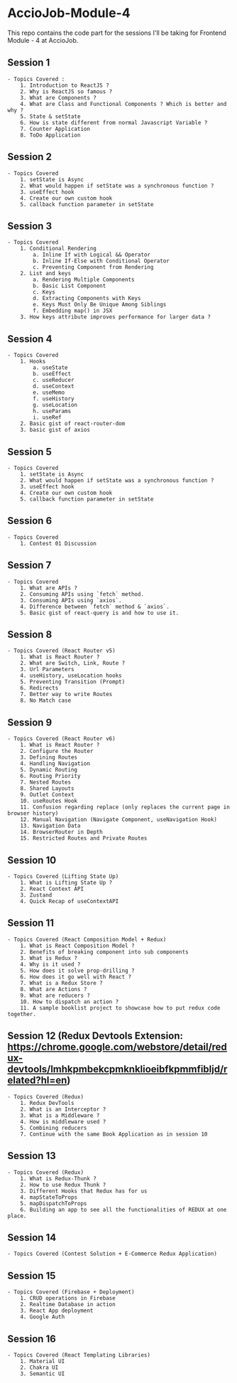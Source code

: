 # AccioJob-Module-4

This repo contains the code part for the sessions I'll be taking for Frontend Module - 4 at AccioJob.

## Session 1

    - Topics Covered :
        1. Introduction to ReactJS ?
        2. Why is ReactJS so famous ?
        3. What are Components ?
        4. What are Class and Functional Components ? Which is better and why ?
        5. State & setState
        6. How is state different from normal Javascript Variable ?
        7. Counter Application
        8. ToDo Application

## Session 2

    - Topics Covered
        1. setState is Async
        2. What would happen if setState was a synchronous function ?
        3. useEffect hook
        4. Create our own custom hook
        5. callback function parameter in setState

## Session 3

    - Topics Covered
        1. Conditional Rendering
            a. Inline If with Logical && Operator
            b. Inline If-Else with Conditional Operator
            c. Preventing Component from Rendering
        2. List and keys
            a. Rendering Multiple Components
            b. Basic List Component
            c. Keys
            d. Extracting Components with Keys
            e. Keys Must Only Be Unique Among Siblings
            f. Embedding map() in JSX
        3. How keys attribute improves performance for larger data ?

## Session 4

    - Topics Covered
        1. Hooks
            a. useState
            b. useEffect
            c. useReducer
            d. useContext
            e. useMemo
            f. useHistory
            g. useLocation
            h. useParams
            i. useRef
        2. Basic gist of react-router-dom
        3. basic gist of axios

## Session 5

    - Topics Covered
        1. setState is Async
        2. What would happen if setState was a synchronous function ?
        3. useEffect hook
        4. Create our own custom hook
        5. callback function parameter in setState

## Session 6

    - Topics Covered
        1. Contest 01 Discussion

## Session 7

    - Topics Covered
        1. What are APIs ?
        2. Consuming APIs using `fetch` method.
        3. Consuming APIs using `axios`.
        4. Difference between `fetch` method & `axios`.
        5. Basic gist of react-query is and how to use it.

## Session 8

    - Topics Covered (React Router v5)
        1. What is React Router ?
        2. What are Switch, Link, Route ?
        3. Url Parameters
        4. useHistory, useLocation hooks
        5. Preventing Transition (Prompt)
        6. Redirects
        7. Better way to write Routes
        8. No Match case

## Session 9

    - Topics Covered (React Router v6)
        1. What is React Router ?
        2. Configure the Router
        3. Defining Routes
        4. Handling Navigation
        5. Dynamic Routing
        6. Routing Priority
        7. Nested Routes
        8. Shared Layouts
        9. Outlet Context
        10. useRoutes Hook
        11. Confusion regarding replace (only replaces the current page in browser history)
        12. Manual Navigation (Navigate Component, useNavigation Hook)
        13. Navigation Data
        14. BrowserRouter in Depth
        15. Restricted Routes and Private Routes

## Session 10

    - Topics Covered (Lifting State Up)
        1. What is Lifting State Up ?
        2. React Context API
        3. Zustand
        4. Quick Recap of useContextAPI

## Session 11

    - Topics Covered (React Composition Model + Redux)
        1. What is React Composition Model ?
        2. Benefits of breaking component into sub components
        3. What is Redux ?
        4. Why is it used ?
        5. How does it solve prop-drilling ?
        6. How does it go well with React ?
        7. What is a Redux Store ?
        8. What are Actions ?
        9. What are reducers ?
        10. How to dispatch an action ?
        11. A sample booklist project to showcase how to put redux code together.

## Session 12 (Redux Devtools Extension: https://chrome.google.com/webstore/detail/redux-devtools/lmhkpmbekcpmknklioeibfkpmmfibljd/related?hl=en)

    - Topics Covered (Redux)
        1. Redux DevTools
        2. What is an Interceptor ?
        3. What is a Middleware ?
        4. How is middleware used ?
        5. Combining reducers
        7. Continue with the same Book Application as in session 10

## Session 13

    - Topics Covered (Redux)
        1. What is Redux-Thunk ?
        2. How to use Redux Thunk ?
        3. Different Hooks that Redux has for us
        4. mapStateToProps
        5. mapDispatchToProps
        6. Building an app to see all the functionalities of REDUX at one place.

## Session 14

    - Topics Covered (Contest Solution + E-Commerce Redux Application)

## Session 15

    - Topics Covered (Firebase + Deployment)
        1. CRUD operations in Firebase
        2. Realtime Database in action
        3. React App deployment
        4. Google Auth

## Session 16

    - Topics Covered (React Templating Libraries)
        1. Material UI
        2. Chakra UI
        3. Semantic UI
